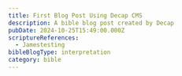 ```yaml
---
title: First Blog Post Using Decap CMS
description: A bible blog post created by Decap
pubDate: 2024-10-25T15:49:00.000Z
scriptureReferences:
  - Jamestesting
bibleBlogType: interpretation
category: bible
---
```

